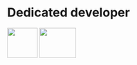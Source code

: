 <div>
  <h1>Dedicated developer</h1>
  <img src="https://logospng.org/download/react/logo-react-1024.png" width="70px" height="70px">
  <img src="https://marcas-logos.net/wp-content/uploads/2020/11/MySQL-logo.png" width="85px" height="70px">
</div>

